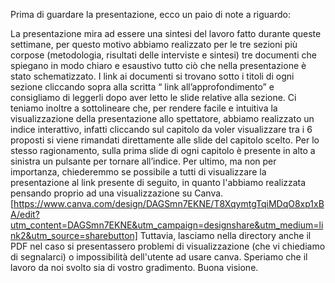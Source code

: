 Prima di guardare la presentazione, ecco un paio di note a riguardo:

La presentazione mira ad essere una sintesi del lavoro fatto durante queste settimane, per questo motivo abbiamo realizzato per le tre sezioni più corpose (metodologia, risultati delle interviste e sintesi) tre documenti che spiegano in modo chiaro e esaustivo tutto ciò che nella presentazione è stato schematizzato. 
I link ai documenti si trovano sotto i titoli di ogni sezione cliccando sopra alla scritta “ link all’approfondimento” e consigliamo di leggerli dopo aver letto le slide relative alla sezione.
Ci teniamo inoltre a sottolineare che, per rendere facile e intuitiva la visualizzazione della presentazione allo spettatore, abbiamo realizzato un indice interattivo, infatti cliccando sul capitolo da voler visualizzare tra i 6 proposti si viene rimandati direttamente alle slide del capitolo scelto. Per lo stesso ragionamento, sulla prima slide di ogni capitolo è presente in alto a sinistra un pulsante per tornare all’indice.
Per ultimo, ma non per importanza, chiederemmo se possibile a tutti di visualizzare la presentazione al link presente di seguito, in quanto l'abbiamo realizzata pensando proprio ad una visualizzazione su Canva.
[https://www.canva.com/design/DAGSmn7EKNE/T8XqymtgTqiMDqO8xp1xBA/edit?utm_content=DAGSmn7EKNE&utm_campaign=designshare&utm_medium=link2&utm_source=sharebutton]
Tuttavia, lasciamo nella directory anche il PDF nel caso si presentassero problemi di visualizzazione (che vi chiediamo di segnalarci) o impossibilità dell'utente ad usare canva.
Speriamo che il lavoro da noi svolto sia di vostro gradimento.
Buona visione.
